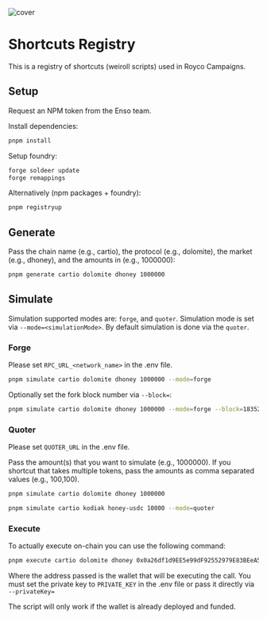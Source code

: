 ![cover](cover.webp)

# Shortcuts Registry

This is a registry of shortcuts (weiroll scripts) used in Royco Campaigns.

## Setup

Request an NPM token from the Enso team.

Install dependencies:

```sh
pnpm install
```

Setup foundry:

```sh
forge soldeer update
forge remappings
```

Alternatively (npm packages + foundry):

```sh
pnpm registryup
```

## Generate

Pass the chain name (e.g., cartio), the protocol (e.g., dolomite), the market (e.g., dhoney), and the amounts in (e.g., 1000000):

```sh
pnpm generate cartio dolomite dhoney 1000000
```

## Simulate

Simulation supported modes are: `forge`, and `quoter`. Simulation mode is set via `--mode=<simulationMode>`. By default
simulation is done via the `quoter`.

### Forge

Please set `RPC_URL_<network_name>` in the .env file.

```sh
pnpm simulate cartio dolomite dhoney 1000000 --mode=forge
```

Optionally set the fork block number via `--block=`:

```sh
pnpm simulate cartio dolomite dhoney 1000000 --mode=forge --block=1835295
```

### Quoter

Please set `QUOTER_URL` in the .env file.

Pass the amount(s) that you want to simulate (e.g., 1000000). If you shortcut that takes multiple tokens, pass the
amounts as comma separated values (e.g., 100,100).

```sh
pnpm simulate cartio dolomite dhoney 1000000
```

```sh
pnpm simulate cartio kodiak honey-usdc 10000 --mode=quoter
```

### Execute
To actually execute on-chain you can use the following command:

```sh
pnpm execute cartio dolomite dhoney 0x0a26df1d9EE5e99dF92552979E83BEeA54653E8a
```

Where the address passed is the wallet that will be executing the call. You must set the private key to `PRIVATE_KEY` in the .env file or pass it directly via `--privateKey=`

The script will only work if the wallet is already deployed and funded.